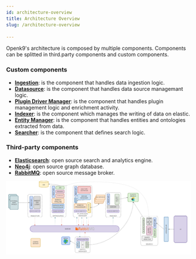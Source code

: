 ```yaml
---
id: architecture-overview
title: Architecture Overview
slug: /architecture-overview

---
```


Openk9's architecture is composed by multiple components. Components can be splitted in third.party components and
custom components.

### Custom components

- [**Ingestion**](ingestion): is the component that handles data ingestion logic.
- [**Datasource**](datasource): is the component that handles data source managemant logic.
- [**Plugin Driver Manager**](plugin-driver-manager): is the component that handles plugin management logic and enrichment activity.
- [**Indexer**](indexer): is the component which manages the writing of data on elastic.
- [**Entity Manager**](entity-manager): is the component that handles entities and ontologies extracted from data.
- [**Searcher**](searcher): is the component that defines search logic.


### Third-party components

- [**Elasticsearch**](https://www.elastic.co/): open source search and analytics engine.
- [**Neo4j**](https://neo4j.com/): open source graph database.
- [**RabbitMQ**](https://www.rabbitmq.com/): open source message broker.

![img](../../static/img/architecture.png)
